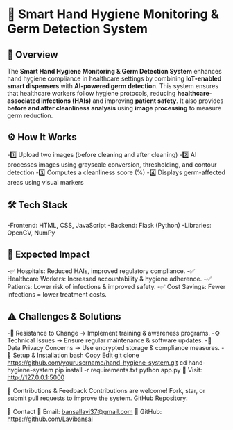 # 🧼 Smart Hand Hygiene Monitoring & Germ Detection System  

## 📌 Overview  
The **Smart Hand Hygiene Monitoring & Germ Detection System** enhances hand hygiene compliance in healthcare settings by combining **IoT-enabled smart dispensers** with **AI-powered germ detection**. This system ensures that healthcare workers follow hygiene protocols, reducing **healthcare-associated infections (HAIs)** and improving **patient safety**. It also provides **before and after cleanliness analysis** using **image processing** to measure germ reduction.  

## ⚙️ How It Works
-1️⃣ Upload two images (before cleaning and after cleaning)
-2️⃣ AI processes images using grayscale conversion, thresholding, and 
   contour detection
-3️⃣ Computes a cleanliness score (%)
-4️⃣ Displays germ-affected areas using visual markers

## 🛠️ Tech Stack
-Frontend: HTML, CSS, JavaScript
-Backend: Flask (Python)
-Libraries: OpenCV, NumPy


## 🎯 Expected Impact
-✅ Hospitals: Reduced HAIs, improved regulatory compliance.
-✅ Healthcare Workers: Increased accountability & hygiene adherence.
-✅ Patients: Lower risk of infections & improved safety.
-✅ Cost Savings: Fewer infections = lower treatment costs.

## ⚠️ Challenges & Solutions
-🙅 Resistance to Change → Implement training & awareness programs.
-⚙️ Technical Issues → Ensure regular maintenance & software updates.
-🔐 Data Privacy Concerns → Use encrypted storage & compliance measures.
-🚀 Setup & Installation
bash
Copy
Edit
git clone https://github.com/yourusername/hand-hygiene-system.git
cd hand-hygiene-system
pip install -r requirements.txt
python app.py
📌 Visit: http://127.0.0.1:5000

🤝 Contributions & Feedback
Contributions are welcome! Fork, star, or submit pull requests to improve the system.
GitHub Repository:

📧 Contact
📩 Email: bansallavi37@gmail.com
🔗 GitHub: https://github.com/Lavibansal


